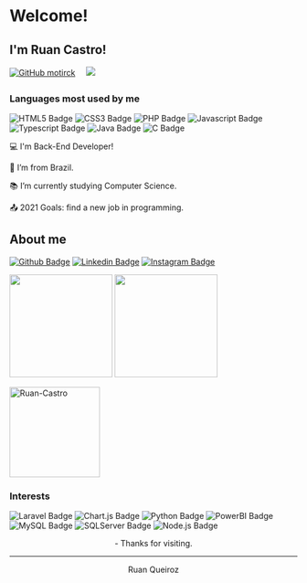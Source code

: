 # Welcome!

 

## I'm Ruan Castro!
[![GitHub motirck](https://img.shields.io/github/followers/Ruan-Castro?label=follow&style=social)](https://github.com/motirck)
<sub>ㅤ</sub>
![](https://komarev.com/ghpvc/?username=Ruan-Castro&style=flat-square&color=13b982&label=Profile%20views)

### Languages ​​most used by me
![HTML5 Badge](	https://img.shields.io/badge/HTML5-E34F26?style=for-the-badge&logo=html5&logoColor=white)
![CSS3 Badge](https://img.shields.io/badge/CSS3-1572B6?style=for-the-badge&logo=css3&logoColor=white)
![PHP Badge](https://img.shields.io/badge/PHP-777BB4?style=for-the-badge&logo=php&logoColor=white)
![Javascript Badge](https://img.shields.io/badge/JavaScript-323330?style=for-the-badge&logo=javascript&logoColor=F7DF1E)
![Typescript Badge](https://img.shields.io/badge/TypeScript-007ACC?style=for-the-badge&logo=typescript&logoColor=white)
![Java Badge](https://img.shields.io/badge/Java-ED8B00?style=for-the-badge&logo=java&logoColor=white)
![C Badge](https://img.shields.io/badge/C-00599C?style=for-the-badge&logo=c&logoColor=white)

:computer: I'm Back-End Developer!

:house_with_garden: I’m from Brazil.

:books: I’m currently studying Computer Science.

:outbox_tray: 2021 Goals: find a new job in programming.

## About me

[![Github Badge](https://img.shields.io/badge/-Github-000?style=for-the-badge&logo=Github&logoColor=white&link=LINK_GIT)](https://github.com/Ruan-Castro/)
[![Linkedin Badge](https://img.shields.io/badge/-LinkedIn-blue?style=for-the-badge&logo=Linkedin&logoColor=white&link=LINK_LINKEDIN)](https://www.linkedin.com/in/antoniomarcosc/)
[![Instagram Badge](https://img.shields.io/badge/Instagram-E4405F?style=for-the-badge&logo=instagram&logoColor=white&link=LINK_LINKEDIN)](https://www.instagram.com/me.veganon/)

<!-- Vertical Spacer -->
<p></p>

<div>
    <img height="180em" src="https://github-readme-stats.vercel.app/api?username=Ruan-Castro&show_icons=true&theme=monokai&include_all_commits=true&count_private=true"/>
    <img height="180em" src="https://github-readme-stats.vercel.app/api/top-langs/?username=Ruan-Castro&layout=compact&langs_count=16&theme=monokai"/>
</div>

<!-- Vertical Spacer -->
<p></p>
<img align="center" src="https://github-readme-streak-stats.herokuapp.com/?user=Ruan-Castro&theme=monokai" alt="Ruan-Castro" height="158"/>

<!-- Trophies -->
<!--<p align="left"> <a href="https://github.com/ryo-ma/github-profile-trophy"><img src="https://github-profile-trophy.vercel.app/?username=Ruan-Castro&theme=onedark&title=MultiLanguage,Commit,Followers,PullRequest,Stars" width="760" alt="motirck" /></a> </p>-->


### Interests

![Laravel Badge](https://img.shields.io/badge/Laravel-FF2D20?style=for-the-badge&logo=laravel&logoColor=white)
![Chart.js Badge](https://img.shields.io/badge/Chart.js-FF6384?style=for-the-badge&logo=chartdotjs&logoColor=white)
![Python Badge](https://img.shields.io/badge/Python-FFD43B?style=for-the-badge&logo=python&logoColor=darkgreen)
![PowerBI Badge](https://img.shields.io/badge/PowerBI-F2C811?style=for-the-badge&logo=Power%20BI&logoColor=white)
![MySQL Badge](https://img.shields.io/badge/MySQL-00000F?style=for-the-badge&logo=mysql&logoColor=white)
![SQLServer Badge](https://img.shields.io/badge/Microsoft%20SQL%20Sever-CC2927?style=for-the-badge&logo=microsoft%20sql%20server&logoColor=white)
![Node.js Badge](https://img.shields.io/badge/Node.js-339933?style=for-the-badge&logo=nodedotjs&logoColor=white)



<p align="center">
- Thanks for visiting.
</p>

----------------------------------------------------------------------------------
<p align="center">
Ruan Queiroz

<!--
**Ruan-Castro/Ruan-Castro** is a ✨ _special_ ✨ repository because its `README.md` (this file) appears on your GitHub profile.

Here are some ideas to get you started:

- 🔭 I’m currently working on ...
- 🌱 I’m currently learning ...
- 👯 I’m looking to collaborate on ...
- 🤔 I’m looking for help with ...
- 💬 Ask me about ...
- 📫 How to reach me: ...
- 😄 Pronouns: ...
- ⚡ Fun fact: ...
-->
